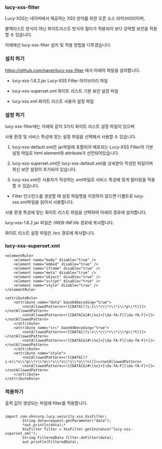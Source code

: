 ### lucy-xss-filter

Lucy-XSS는 네이버에서 제공하는 XSS 방어를 위한 오픈 소스 라이브러리이며, 

블랙리스트 방식이 아닌 화이트리스트 방식의 필터가 적용되어 보다 강력할 보안을 적용할 수 있습니다.

아래에선 lucy-xss-filter 설치 및 적용 방법을 다루겠습니다.

### 설치 하기

https://github.com/naver/lucy-xss-filter 에서 아래의 파일을 설치합니다.

- lucy-xss-1.6.2.jar    Lucy-XSS Filter 라이브러리 파일

- lucy-xss-superset.xml 화이트 리스트 기본 보안 설정 파일

- lucy-xss.xml          화이트 리스트 사용자 설정 파일

### 설정 하기

lucy-xss-filter에는 아래와 같이 3가지 화이트 리스트 설정 파일이 있으며

사용 환경 및 서비스 특성에 맞는 설정 파일을 선택해서 사용할 수 있습니다.

1. lucy-xss-default.xml은 jar파일에 포함되어 배포되는 Lucy-XSS Filter의 
   기본 설정 파일로 html element와 attribute가 선언되어있습니다.

2. lucy-xss-superset.xml은 lucy-xss-default.xml을 상속받아 작성된 파일이며 
   최신 보안 설정이 추가되어 있습니다.

3. lucy-xss.xml은 사용자가 작성하는 xml파일로 서비스 특성에 맞게 필터링을 적용할 수 있습니다.

* Filter 인스턴스를 생성할 때 설정 파일명을 지정하지 않으면 디폴트로 lucy-xss.xml파일을 읽어서 사용합니다.

사용 환경 특성에 맞는 화이트 리스트 파일을 선택하여 아래의 경로에 설치합니다. 

lucy-xss-1.6.2.jar 파일은 /WEB-INF/lib 경로에 복사합니다.

화이트 리스트 설정 파일은 /src 경로에 복사합니다.

### lucy-xss-superset.xml

<?xml version="1.0" encoding="UTF-8"?>
	<elementRule>
		<element name="body" disable="true" />
		<element name="embed" disable="true" />
		<element name="iframe" disable="true" />
		<element name="meta" disable="true" />
		<element name="object" disable="true" />
		<element name="script" disable="true" />
		<element name="style" disable="true" />
	</elementRule>
	
	<attributeRule>
		<attribute name="data" base64Decoding="true">
			<notAllowedPattern><![CDATA[(?i:s\\*c\\*r\\*i\\*p\\*t)]]></notAllowedPattern>
			<notAllowedPattern><![CDATA[&[#\\%x]+[\da-fA-F][\da-fA-F]+]]></notAllowedPattern>
		</attribute>
		<attribute name="src" base64Decoding="true">
			<notAllowedPattern><![CDATA[(?i:s\\*c\\*r\\*i\\*p\\*t)]]></notAllowedPattern>
			<notAllowedPattern><![CDATA[&[#\\%x]+[\da-fA-F][\da-fA-F]+]]></notAllowedPattern>
		</attribute>
		<attribute name="style">
			<notAllowedPattern><![CDATA[(?i:e\\*x\\*p\\*r\\*e\\*s\\*s\\*i\\*o\\*n)]]></notAllowedPattern>
			<notAllowedPattern><![CDATA[&[#\\%x]+[\da-fA-F][\da-fA-F]+]]></notAllowedPattern>
		</attribute>
	</attributeRule>
</config>

### 적용하기

출력 값이 생성되는 파일에 filter를 적용합니다.

<pre><code>
import com.nhncorp.lucy.security.xss.XssFilter;
		String data=request.getParameter("data");
		*out.println(data);*
		XssFilter filter = XssFilter.getInstance("lucy-xss-superset.xml");
		String FilteredData filter.doFilter(data); 
		out.println(FilteredData);
		</code></pre>

		



